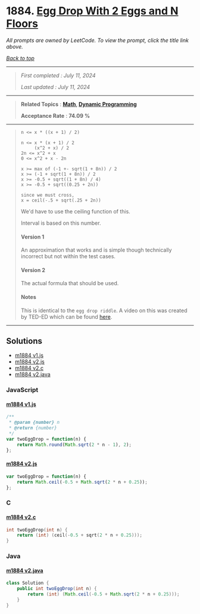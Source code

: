 # 1884. [Egg Drop With 2 Eggs and N Floors](<https://leetcode.com/problems/egg-drop-with-2-eggs-and-n-floors>)

*All prompts are owned by LeetCode. To view the prompt, click the title link above.*

*[Back to top](<../README.md>)*

------

> *First completed : July 11, 2024*
>
> *Last updated : July 11, 2024*

------

> **Related Topics** : **[Math](<by_topic/Math.md>), [Dynamic Programming](<by_topic/Dynamic Programming.md>)**
>
> **Acceptance Rate** : **74.09 %**

------

> ```
> n <= x * ((x + 1) / 2)
> 
> n <= x * (x + 1) / 2
>      (x^2 + x) / 2
> 2n <= x^2 + x
> 0 <= x^2 + x - 2n
> 
> x >= max of (-1 +- sqrt(1 + 8n)) / 2
> x >= (-1 + sqrt(1 + 8n)) / 2
> x >= -0.5 + sqrt((1 + 8n) / 4)
> x >= -0.5 + sqrt((0.25 + 2n))
> 
> since we must cross,
> x = ceil(-.5 + sqrt(.25 + 2n))
> ```
> 
> We'd have to use the ceiling function of this.
> 
> Interval is based on this number.
> 
> 
> #### Version 1
> An approximation that works and is simple though technically incorrect but not within the test cases.
> 
> #### Version 2
> The actual formula that should be used.
> 
> 
> #### Notes
> 
> This is identical to the `egg drop riddle`. A video on this was 
> created by TED-ED which can be found [here](https://youtu.be/NGtt7GJ1uiM?si=9RrQ2WIshF9qsUCW).
> 
> 

------

## Solutions

- [m1884 v1.js](<../my-submissions/m1884 v1.js>)
- [m1884 v2.js](<../my-submissions/m1884 v2.js>)
- [m1884 v2.c](<../my-submissions/m1884 v2.c>)
- [m1884 v2.java](<../my-submissions/m1884 v2.java>)
### JavaScript
#### [m1884 v1.js](<../my-submissions/m1884 v1.js>)
```JavaScript
/**
 * @param {number} n
 * @return {number}
 */
var twoEggDrop = function(n) {
    return Math.round(Math.sqrt(2 * n - 1), 2);
};
```

#### [m1884 v2.js](<../my-submissions/m1884 v2.js>)
```JavaScript
var twoEggDrop = function(n) {
    return Math.ceil(-0.5 + Math.sqrt(2 * n + 0.25));
};
```

### C
#### [m1884 v2.c](<../my-submissions/m1884 v2.c>)
```C
int twoEggDrop(int n) {
    return (int) (ceil(-0.5 + sqrt(2 * n + 0.25)));
}
```

### Java
#### [m1884 v2.java](<../my-submissions/m1884 v2.java>)
```Java
class Solution {
    public int twoEggDrop(int n) {
        return (int) (Math.ceil(-0.5 + Math.sqrt(2 * n + 0.25)));
    }
}
```

